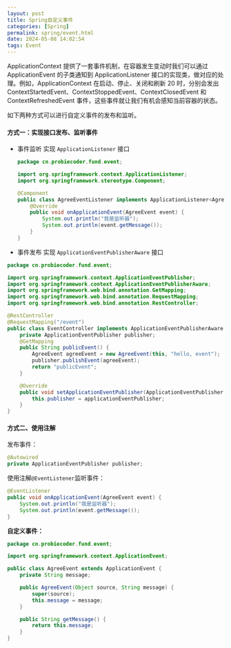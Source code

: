 ```yaml
---
layout: post
title: Spring自定义事件
categories: [Spring]
permalink: spring/event.html
date: 2024-05-08 14:02:54
tags: Event
---
```

ApplicationContext 提供了一套事件机制，在容器发生变动时我们可以通过 ApplicationEvent 的子类通知到 ApplicationListener 接口的实现类，做对应的处理。例如，ApplicationContext 在启动、停止、关闭和刷新 20 时，分别会发出 ContextStartedEvent、ContextStoppedEvent、ContextClosedEvent 和 ContextRefreshedEvent 事件，这些事件就让我们有机会感知当前容器的状态。


如下两种方式可以进行自定义事件的发布和监听。



#### 方式一：实现接口发布、监听事件

* 事件监听 实现 `ApplicationListener` 接口

  ```java
  package cn.probiecoder.fund.event;
  
  import org.springframework.context.ApplicationListener;
  import org.springframework.stereotype.Component;
  
  @Component
  public class AgreeEventListener implements ApplicationListener<AgreeEvent> {
      @Override
      public void onApplicationEvent(AgreeEvent event) {
          System.out.println("我是监听器");
          System.out.println(event.getMessage());
      }
  }
  
  ```

  

* 事件发布 实现 `ApplicationEventPublisherAware` 接口

```java
package cn.probiecoder.fund.event;

import org.springframework.context.ApplicationEventPublisher;
import org.springframework.context.ApplicationEventPublisherAware;
import org.springframework.web.bind.annotation.GetMapping;
import org.springframework.web.bind.annotation.RequestMapping;
import org.springframework.web.bind.annotation.RestController;

@RestController
@RequestMapping("/event")
public class EventController implements ApplicationEventPublisherAware {
    private ApplicationEventPublisher publisher;
    @GetMapping
    public String publicEvent() {
        AgreeEvent agreeEvent = new AgreeEvent(this, "hello, event");
        publisher.publishEvent(agreeEvent);
        return "publicEvent";
    }

    @Override
    public void setApplicationEventPublisher(ApplicationEventPublisher applicationEventPublisher) {
        this.publisher = applicationEventPublisher;
    }
}

```

#### 方式二、使用注解
发布事件：
```java
@Autowired
private ApplicationEventPublisher publisher;
```

使用注解`@EventListener`监听事件：
```java
@EventListener
public void onApplicationEvent(AgreeEvent event) {
    System.out.println("我是监听器");
    System.out.println(event.getMessage());
}

```

**自定义事件：**
```java
package cn.probiecoder.fund.event;

import org.springframework.context.ApplicationEvent;

public class AgreeEvent extends ApplicationEvent {
    private String message;

    public AgreeEvent(Object source, String message) {
        super(source);
        this.message = message;
    }

    public String getMessage() {
        return this.message;
    }
}
```